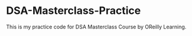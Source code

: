 # DSA-Masterclass-Practice
This is my practice code for DSA Masterclass Course by OReilly Learning.
